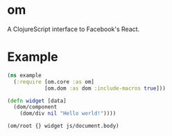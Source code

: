# om

A ClojureScript interface to Facebook's React.

# Example

```clj
(ns example
  (:require [om.core :as om]
            [om.dom :as dom :include-macros true]))

(defn widget [data]
  (dom/component
    (dom/div nil "Hello world!"))))

(om/root {} widget js/document.body)
```
